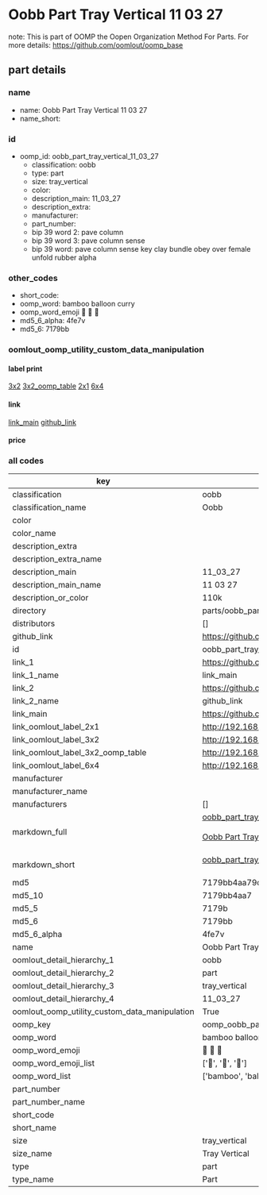 # Oobb Part Tray Vertical 11 03 27  

note: This is part of OOMP the Oopen Organization Method For Parts. For more details: https://github.com/oomlout/oomp_base

##  part details





### name
* name: Oobb Part Tray Vertical 11 03 27
* name_short: 
### id
* oomp_id: oobb_part_tray_vertical_11_03_27
  * classification: oobb
  * type: part
  * size: tray_vertical
  * color: 
  * description_main: 11_03_27
  * description_extra: 
  * manufacturer: 
  * part_number: 
  * bip 39 word 2: pave column
  * bip 39 word 3: pave column sense
  * bip 39 word: pave column sense key clay bundle obey over female unfold rubber alpha

### other_codes
* short_code: 
* oomp_word: bamboo balloon curry
* oomp_word_emoji :bamboo: :balloon: :curry:
* md5_6_alpha: 4fe7v
* md5_6: 7179bb






### oomlout_oomp_utility_custom_data_manipulation
#### label print
[3x2](http://192.168.1.245:1112/?label=oomp%204fe7v)
[3x2_oomp_table](http://192.168.1.107:1112/?label=oomp%204fe7v)
[2x1](http://192.168.1.242:1112/?label=oomp%204fe7v)
[6x4](http://192.168.1.55:1112/?label=oomp%204fe7v)    

#### link

[link_main](https://github.com/oomlout/oomlout_oomp_current_version_messy/tree/main/parts/oobb_part_tray_vertical_11_03_27) [github_link](https://github.com/oomlout/oomlout_oomp_part_src/tree/main/parts/oobb_part_tray_vertical_11_03_27)                             

#### price







### all codes 
| key | value |  
| --- | --- |  
| classification | oobb |  
| classification_name | Oobb |  
| color |  |  
| color_name |  |  
| description_extra |  |  
| description_extra_name |  |  
| description_main | 11_03_27 |  
| description_main_name | 11 03 27 |  
| description_or_color | 110k |  
| directory | parts/oobb_part_tray_vertical_11_03_27 |  
| distributors | [] |  
| github_link | https://github.com/oomlout/oomlout_oomp_part_src/tree/main/parts/oobb_part_tray_vertical_11_03_27 |  
| id | oobb_part_tray_vertical_11_03_27 |  
| link_1 | https://github.com/oomlout/oomlout_oomp_current_version_messy/tree/main/parts/oobb_part_tray_vertical_11_03_27 |  
| link_1_name | link_main |  
| link_2 | https://github.com/oomlout/oomlout_oomp_part_src/tree/main/parts/oobb_part_tray_vertical_11_03_27 |  
| link_2_name | github_link |  
| link_main | https://github.com/oomlout/oomlout_oomp_current_version_messy/tree/main/parts/oobb_part_tray_vertical_11_03_27 |  
| link_oomlout_label_2x1 | http://192.168.1.242:1112/?label=oomp%204fe7v |  
| link_oomlout_label_3x2 | http://192.168.1.245:1112/?label=oomp%204fe7v |  
| link_oomlout_label_3x2_oomp_table | http://192.168.1.107:1112/?label=oomp%204fe7v |  
| link_oomlout_label_6x4 | http://192.168.1.55:1112/?label=oomp%204fe7v |  
| manufacturer |  |  
| manufacturer_name |  |  
| manufacturers | [] |  
| markdown_full | [oobb_part_tray_vertical_11_03_27](https://github.com/oomlout/oomlout_oomp_current_version_messy/tree/main/parts/oobb_part_tray_vertical_11_03_27)<br>[](https://github.com/oomlout/oomlout_oomp_current_version_messy/tree/main/parts/oobb_part_tray_vertical_11_03_27)<br>[Oobb Part Tray Vertical 11 03 27](https://github.com/oomlout/oomlout_oomp_current_version_messy/tree/main/parts/oobb_part_tray_vertical_11_03_27)<br><br> |  
| markdown_short | [oobb_part_tray_vertical_11_03_27](https://github.com/oomlout/oomlout_oomp_current_version_messy/tree/main/parts/oobb_part_tray_vertical_11_03_27)<br><br> |  
| md5 | 7179bb4aa79df2fc791517a1878b750c |  
| md5_10 | 7179bb4aa7 |  
| md5_5 | 7179b |  
| md5_6 | 7179bb |  
| md5_6_alpha | 4fe7v |  
| name | Oobb Part Tray Vertical 11 03 27 |  
| oomlout_detail_hierarchy_1 | oobb |  
| oomlout_detail_hierarchy_2 | part |  
| oomlout_detail_hierarchy_3 | tray_vertical |  
| oomlout_detail_hierarchy_4 | 11_03_27 |  
| oomlout_oomp_utility_custom_data_manipulation | True |  
| oomp_key | oomp_oobb_part_tray_vertical_11_03_27 |  
| oomp_word | bamboo balloon curry |  
| oomp_word_emoji | :bamboo: :balloon: :curry: |  
| oomp_word_emoji_list | [':bamboo:', ':balloon:', ':curry:'] |  
| oomp_word_list | ['bamboo', 'balloon', 'curry'] |  
| part_number |  |  
| part_number_name |  |  
| short_code |  |  
| short_name |  |  
| size | tray_vertical |  
| size_name | Tray Vertical |  
| type | part |  
| type_name | Part |  
